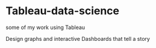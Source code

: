 # Tableau-data-science
some of my work using Tableau 


 Design graphs and interactive Dashboards that tell a story
